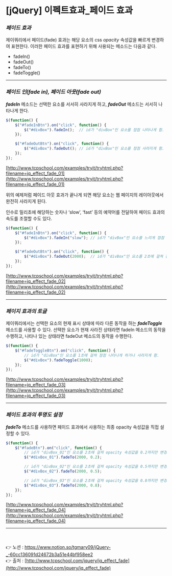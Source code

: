 # [jQuery] 이펙트효과_페이드 효과

### *페이드 효과*

제이쿼리에서 페이드(fade) 효과는 해당 요소의 css *opacity* 속성값을 빠르게 변경하여 표현한다.
이러한 페이드 효과를 표현하기 위해 사용되는 메소드는 다음과 같다.

- fadeIn()
- fadeOut()
- fadeTo()
- fadeToggle()

---

### *페이드 인(fade in), 페이드 아웃(fade out)*

***fadeIn*** 메소드는 선택한 요소를 서서히 사라지게 하고, ***fadeOut*** 메소드는 서서히 나타나게 한다.

```jsx
$(function() {
    $("#fadeInBtn").on("click", function() {
        $("#divBox").fadeIn();  // id가 "divBox"인 요소를 점점 나타나게 함.
    });

    $("#fadeOutBtn").on("click", function() {
        $("#divBox").fadeOut(); // id가 "divBox"인 요소를 점점 사라지게 함.
    });
});
```

[http://www.tcpschool.com/examples/tryit/tryhtml.php?filename=jq_effect_fade_01](http://www.tcpschool.com/examples/tryit/tryhtml.php?filename=jq_effect_fade_01)

위의 예제처럼 페이드 아웃 효과가 끝나게 되면 해당 요소는 웹 페이지의 레이아웃에서 완전히 
사라지게 된다.

인수로 밀리초에 해당하는 숫자나 ‘slow’, ‘fast’ 등의 예약어를 전달하여 페이드 효과의 속도를 조절할 수도 있다.

```jsx
$(function() {
    $("#fadeInBtn").on("click", function() {
        $("#divBox").fadeIn("slow"); // id가 "divBox"인 요소를 느리게 점점 나타나게 함.
    });

    $("#fadeOutBtn").on("click", function() {
        $("#divBox").fadeOut(2000);  // id가 "divBox"인 요소를 2초에 걸쳐 점점 사라지게 함.
    });
});
```

[http://www.tcpschool.com/examples/tryit/tryhtml.php?filename=jq_effect_fade_02](http://www.tcpschool.com/examples/tryit/tryhtml.php?filename=jq_effect_fade_02)

---

### *페이지 효과의 토글*

제이쿼리에서는 선택한 요소의 현재 표시 상태에 따라 다른 동작을 하는 ***fadeToggle*** 메소드를 
사용할 수 있다. 선택한 요소가 현재 사라진 상태라면 fadeIn 메소드의 동작을 수행하고, 나타나 있는
상태라면 fadeOut 메소드의 동작을 수행한다.

```jsx
$(function() {
    $("#fadeToggleBtn").on("click", function() {
        // id가 "divBox"인 요소를 1초에 걸쳐 점점 나타나게 하거나 사라지게 함.
        $("#divBox").fadeToggle(1000);
    });
});
```

[http://www.tcpschool.com/examples/tryit/tryhtml.php?filename=jq_effect_fade_03](http://www.tcpschool.com/examples/tryit/tryhtml.php?filename=jq_effect_fade_03)

---

### *페이드 효과의 투명도 설정*

***fadeTo*** 메소드를 사용하면 페이드 효과에서 사용하는 최종 opacity 속성값을 직접 설정할 수 있다.

```jsx
$(function() {
    $("#fadeBtn").on("click", function() {
        // id가 "divBox_01"인 요소를 2초에 걸쳐 opacity 속성값을 0.2까지만 변경시킴.
        $("#divBox_01").fadeTo(2000, 0.2);

        // id가 "divBox_02"인 요소를 2초에 걸쳐 opacity 속성값을 0.5까지만 변경시킴.
        $("#divBox_02").fadeTo(2000, 0.5);

        // id가 "divBox_03"인 요소를 2초에 걸쳐 opacity 속성값을 0.8까지만 변경시킴.
        $("#divBox_03").fadeTo(2000, 0.8);
    });
});
```

[http://www.tcpschool.com/examples/tryit/tryhtml.php?filename=jq_effect_fade_04](http://www.tcpschool.com/examples/tryit/tryhtml.php?filename=jq_effect_fade_04)

---

<br><br>
👉 노션 : https://www.notion.so/tgmary09/jQuery-_-60cc136091d24672b3a51e44bf958ee2
<br>
👉 출처 : [http://www.tcpschool.com/jquery/jq_effect_fade](http://www.tcpschool.com/jquery/jq_effect_fade)
